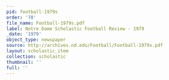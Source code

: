 ```yaml
---
pid: football-1979s
order: '78'
file_name: Football-1979s.pdf
label: Notre Dame Scholastic Football Review - 1979
_date: '1979'
object_type: newspaper
source: http://archives.nd.edu/Football/Football-1979s.pdf
layout: scholastic_item
collection: scholastic
thumbnail: ''
full: ''
---
```

